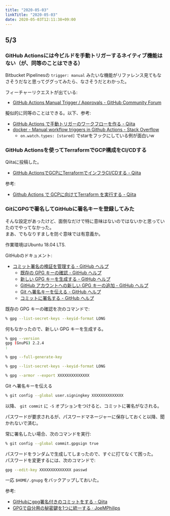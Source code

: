 ```yaml
---
title: "2020-05-03"
linkTitle: "2020-05-03"
date: 2020-05-03T12:11:38+09:00
---
```


## 5/3
### GitHub Actionsには今ビルドを手動トリガーするネイティブ機能はない（が、同等のことはできる）

Bitbucket Pipelinesの `trigger: manual` みたいな機能がリファレンス見てもなさそうだなと思ってググってみたら、なさそうだとわかった。

フィーチャーリクエストが出ている:

- [GitHub Actions Manual Trigger / Approvals - GitHub Community Forum](https://github.community/t5/GitHub-Actions/GitHub-Actions-Manual-Trigger-Approvals/td-p/31504)

擬似的に同等のことはできる。以下、参考:

- [GitHub Actions で手動トリガーのワークフローを作る - Qiita](https://qiita.com/proudust/items/51599abd2b107b708e1e)
- [docker - Manual workflow triggers in Github Actions - Stack Overflow](https://stackoverflow.com/questions/58933155/manual-workflow-triggers-in-github-actions)
  - `on.watch.types: [stared]` でstarをフックにしている例が面白いw

### GitHub Actionsを使ってTerraformでGCP構成をCI/CDする

Qiitaに投稿した。

- [GitHub ActionsでGCPにTerraformでインフラCI/CDする - Qiita](https://qiita.com/progrhyme/items/6bde1e1807a65c7e2cb2)

参考:

- [Github Actions で GCPに向けてTerraform を実行する - Qiita](https://qiita.com/kentakozuka/items/e0d356df38f29ee7587e)

### GitにGPGで署名してGitHubに署名キーを登録してみた

そんな設定があったけど、面倒なだけで特に意味はないのではないかと思っていたのでやってなかった。  
まあ、でもなりすましを防ぐ意味では有意義か。

作業環境はUbuntu 18.04 LTS.

GitHubのドキュメント:

- [コミット署名の検証を管理する - GitHub ヘルプ](https://help.github.com/ja/github/authenticating-to-github/managing-commit-signature-verification)
  - [既存の GPG キーの確認 - GitHub ヘルプ](https://help.github.com/ja/github/authenticating-to-github/checking-for-existing-gpg-keys)
  - [新しい GPG キーを生成する - GitHub ヘルプ](https://help.github.com/ja/github/authenticating-to-github/generating-a-new-gpg-key)
  - [GitHub アカウントへの新しい GPG キーの追加 - GitHub ヘルプ](https://help.github.com/ja/github/authenticating-to-github/adding-a-new-gpg-key-to-your-github-account)
  - [Git へ署名キーを伝える - GitHub ヘルプ](https://help.github.com/ja/github/authenticating-to-github/telling-git-about-your-signing-key)
  - [コミットに署名する - GitHub ヘルプ](https://help.github.com/ja/github/authenticating-to-github/signing-commits)

既存の GPG キーの確認を次のコマンドで:

```sh
% gpg --list-secret-keys --keyid-format LONG
```

何もなかったので、新しい GPG キーを生成する。

```sh
% gpg --version
gpg (GnuPG) 2.2.4
:

% gpg --full-generate-key

% gpg --list-secret-keys --keyid-format LONG

% gpg --armor --export XXXXXXXXXXXXXX
```

Git へ署名キーを伝える

```sh
% git config --global user.signingkey XXXXXXXXXXXXXX
```

以降、 `git commit` に `-S` オプションをつけると、コミットに署名がなされる。

パスワードが要求されるが、パスワードマネージャーに保存しておくと以降、聞かれないで済む。

常に署名したい場合、次のコマンドを実行:

```sh
% git config --global commit.gpgsign true
```

パスワードをランダムで生成してしまったので、すぐに打てなくて困った。  
パスワードを変更するには、次のコマンドで:

```sh
gpg --edit-key XXXXXXXXXXXXXX passwd
```

一応 `$HOME/.gnupg` をバックアップしておいた。

参考:

- [GitHubにgpg署名付きのコミットをする - Qiita](https://qiita.com/kent-hamaguchi/items/0e44f563caf39cd3eb9e)
- [GPGで自分用の秘密鍵を1つに統一する · JoeMPhilips](http://joemphilips.com/post/gpg_memo/)
